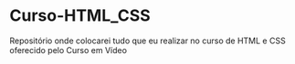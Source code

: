 # Curso-HTML_CSS
Repositório onde colocarei tudo que eu realizar no curso de HTML e CSS oferecido pelo Curso em Vídeo 
